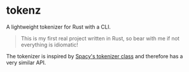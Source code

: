 # tokenz

A lightweight tokenizer for Rust with a CLI.

> This is my first real project written in Rust, so bear with me if not everything is idiomatic!

The tokenizer is inspired by [Spacy's tokenizer class](https://spacy.io/api/tokenizer) and therefore has a very similar API.
